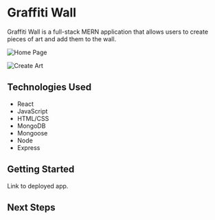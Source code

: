 # Graffiti Wall

Graffiti Wall is a full-stack MERN application that allows users to create pieces of art and add them to the wall.

![Home Page](https://i.imgur.com/68sVUNV.png)

![Create Art](https://i.imgur.com/eq08tOk.png)

## Technologies Used
- React 
- JavaScript
- HTML/CSS
- MongoDB
- Mongoose
- Node
- Express

## Getting Started

Link to deployed app.

## Next Steps